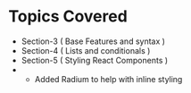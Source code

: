 # Topics Covered

- Section-3 ( Base Features and syntax )
- Section-4 ( Lists and conditionals )
- Section-5 ( Styling React Components )
- - Added Radium to help with inline styling
